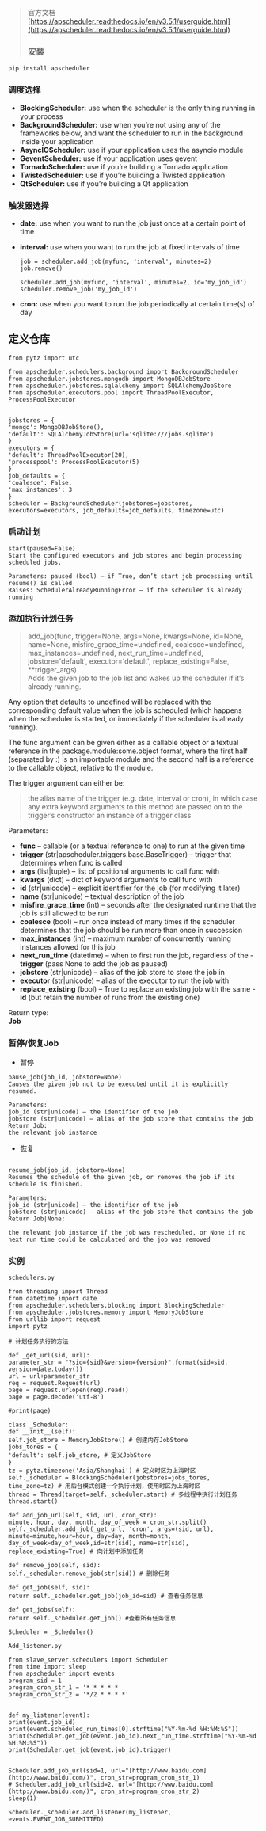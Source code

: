 > 官方文档[https://apscheduler.readthedocs.io/en/v3.5.1/userguide.html](https://apscheduler.readthedocs.io/en/v3.5.1/userguide.html)  
> 
> ### 安装

```
pip install apscheduler
```

### 调度选择

- **BlockingScheduler:** use when the scheduler is the only thing running in your process  
- **BackgroundScheduler:** use when you’re not using any of the frameworks below, and want the scheduler to run in the background inside your application  
- **AsyncIOScheduler:** use if your application uses the asyncio module  
- **GeventScheduler:** use if your application uses gevent  
- **TornadoScheduler:** use if you’re building a Tornado application  
- **TwistedScheduler:** use if you’re building a Twisted application  
- **QtScheduler:** use if you’re building a Qt application

### 触发器选择

- **date:** use when you want to run the job just once at a certain point of time  
- **interval:** use when you want to run the job at fixed intervals of time  

  ```
  job = scheduler.add_job(myfunc, 'interval', minutes=2)  
  job.remove()
  ```

  ```
  scheduler.add_job(myfunc, 'interval', minutes=2, id='my_job_id')  
  scheduler.remove_job('my_job_id')
  ```
- **cron:** use when you want to run the job periodically at certain time(s) of day

## 定义仓库

```
from pytz import utc

from apscheduler.schedulers.background import BackgroundScheduler  
from apscheduler.jobstores.mongodb import MongoDBJobStore  
from apscheduler.jobstores.sqlalchemy import SQLAlchemyJobStore  
from apscheduler.executors.pool import ThreadPoolExecutor, ProcessPoolExecutor


jobstores = {  
'mongo': MongoDBJobStore(),  
'default': SQLAlchemyJobStore(url='sqlite:///jobs.sqlite')  
}  
executors = {  
'default': ThreadPoolExecutor(20),  
'processpool': ProcessPoolExecutor(5)  
}  
job_defaults = {  
'coalesce': False,  
'max_instances': 3  
}  
scheduler = BackgroundScheduler(jobstores=jobstores, executors=executors, job_defaults=job_defaults, timezone=utc)
```

### 启动计划

```
start(paused=False)  
Start the configured executors and job stores and begin processing scheduled jobs.

Parameters: paused (bool) – if True, don’t start job processing until resume() is called  
Raises: SchedulerAlreadyRunningError – if the scheduler is already running
```

### 添加执行计划任务

> add_job(func, trigger=None, args=None, kwargs=None, id=None, name=None, misfire_grace_time=undefined, coalesce=undefined, max_instances=undefined, next_run_time=undefined, jobstore='default', executor='default', replace_existing=False, **trigger_args)  
> Adds the given job to the job list and wakes up the scheduler if it’s already running.

Any option that defaults to undefined will be replaced with the corresponding default value when the job is scheduled (which happens when the scheduler is started, or immediately if the scheduler is already running).

The func argument can be given either as a callable object or a textual reference in the package.module:some.object format, where the first half (separated by :) is an importable module and the second half is a reference to the callable object, relative to the module.

The trigger argument can either be:  

> the alias name of the trigger (e.g. date, interval or cron), in which case any extra keyword arguments to this method are passed on to the trigger’s constructor an instance of a trigger class

Parameters:  

- **func** – callable (or a textual reference to one) to run at the given time  
- **trigger** (str|apscheduler.triggers.base.BaseTrigger) – trigger that determines when func is called  
- **args** (list|tuple) – list of positional arguments to call func with  
- **kwargs** (dict) – dict of keyword arguments to call func with  
- **id** (str|unicode) – explicit identifier for the job (for modifying it later)  
- **name** (str|unicode) – textual description of the job  
- **misfire_grace_time** (int) – seconds after the designated runtime that the job is still allowed to be run  
- **coalesce** (bool) – run once instead of many times if the scheduler determines that the job should be run more than once in succession  
- **max_instances** (int) – maximum number of concurrently running instances allowed for this job  
- **next_run_time** (datetime) – when to first run the job, regardless of the - **trigger** (pass None to add the job as paused)  
- **jobstore** (str|unicode) – alias of the job store to store the job in  
- **executor** (str|unicode) – alias of the executor to run the job with  
- **replace_existing** (bool) – True to replace an existing job with the same - **id** (but retain the number of runs from the existing one)

Return type:  
**Job**

### 暂停/恢复Job

- 暂停 

```  
pause_job(job_id, jobstore=None)  
Causes the given job not to be executed until it is explicitly resumed.

Parameters:  
job_id (str|unicode) – the identifier of the job  
jobstore (str|unicode) – alias of the job store that contains the job  
Return Job:  
the relevant job instance  

```
- 恢复
```

resume_job(job_id, jobstore=None)  
Resumes the schedule of the given job, or removes the job if its schedule is finished.

Parameters:  
job_id (str|unicode) – the identifier of the job  
jobstore (str|unicode) – alias of the job store that contains the job  
Return Job|None:  

the relevant job instance if the job was rescheduled, or None if no next run time could be calculated and the job was removed  

```
### 实例
```
schedulers.py

from threading import Thread  
from datetime import date  
from apscheduler.schedulers.blocking import BlockingScheduler  
from apscheduler.jobstores.memory import MemoryJobStore  
from urllib import request  
import pytz

# 计划任务执行的方法

def _get_url(sid, url):  
parameter_str = "?sid={sid}&version={version}".format(sid=sid, version=date.today())  
url = url+parameter_str  
req = request.Request(url)  
page = request.urlopen(req).read()  
page = page.decode('utf-8')  

#print(page)

class _Scheduler:  
def __init__(self):  
self.job_store = MemoryJobStore() # 创建内存JobStore  
jobs_tores = {  
'default': self.job_store, # 定义JobStore  
}  
tz = pytz.timezone('Asia/Shanghai') # 定义时区为上海时区  
self._scheduler = BlockingScheduler(jobstores=jobs_tores, time_zone=tz) # 用后台模式创建一个执行计划，使用时区为上海时区  
thread = Thread(target=self._scheduler.start) # 多线程中执行计划任务  
thread.start()

def add_job_url(self, sid, url, cron_str):  
minute, hour, day, month, day_of_week = cron_str.split()  
self._scheduler.add_job(_get_url, 'cron', args=(sid, url), minute=minute,hour=hour, day=day, month=month, day_of_week=day_of_week,id=str(sid), name=str(sid), replace_existing=True) # 向计划中添加任务

def remove_job(self, sid):  
self._scheduler.remove_job(str(sid)) # 删除任务

def get_job(self, sid):  
return self._scheduler.get_job(job_id=sid) # 查看任务信息

def get_jobs(self):  
return self._scheduler.get_job() #查看所有任务信息

Scheduler = _Scheduler()  

```
```  
Add_listener.py

from slave_server.schedulers import Scheduler  
from time import sleep  
from apscheduler import events  
program_sid = 1  
program_cron_str_1 = '* * * * *'  
program_cron_str_2 = '*/2 * * * *'


def my_listener(event):  
print(event.job_id)  
print(event.scheduled_run_times[0].strftime("%Y-%m-%d %H:%M:%S"))  
print(Scheduler.get_job(event.job_id).next_run_time.strftime("%Y-%m-%d %H:%M:%S"))  
print(Scheduler.get_job(event.job_id).trigger)


Scheduler.add_job_url(sid=1, url="[http://www.baidu.com](http://www.baidu.com/)", cron_str=program_cron_str_1)  
# Scheduler.add_job_url(sid=2, url="[http://www.baidu.com](http://www.baidu.com/)", cron_str=program_cron_str_2)  
sleep(1)

Scheduler._scheduler.add_listener(my_listener, events.EVENT_JOB_SUBMITTED)
```
